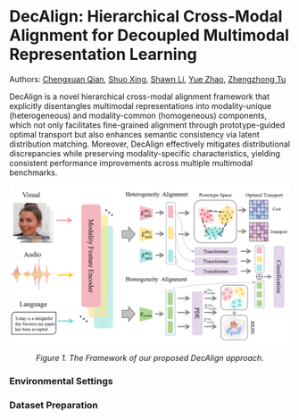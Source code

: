 # DecAlign: Hierarchical Cross-Modal Alignment for Decoupled Multimodal Representation Learning

Authors: [Chengxuan Qian](https://qiancx.com/), [Shuo Xing](https://shuoxing98.github.io/), [Shawn Li](https://lili0415.github.io/), [Yue Zhao](https://viterbi-web.usc.edu/~yzhao010/lab), [Zhengzhong Tu](https://vztu.github.io/)

DecAlign is a novel hierarchical cross-modal alignment framework that explicitly disentangles multimodal representations into modality-unique (heterogeneous) and modality-common (homogeneous) components, which not only facilitates fine-grained alignment through prototype-guided optimal transport but also enhances semantic consistency via latent distribution matching. Moreover, DecAlign effectively mitigates distributional discrepancies while preserving modality-specific characteristics, yielding consistent performance improvements across multiple multimodal benchmarks.

<div align="center">
  <img src="figs\pipline.png" alt="EMMA diagram" width="800"/>
  <p><em>Figure 1. The Framework of our proposed DecAlign approach.</em></p>
</div>

### Environmental Settings

### Dataset Preparation

